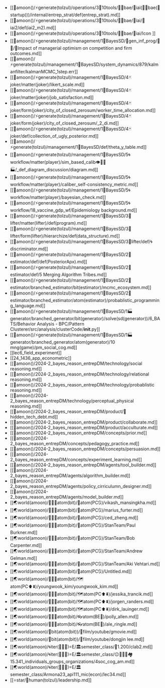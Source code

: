 
- [[🌙amoon()/⚡️generate(tolzul)/operations/3🔵10tools/🏳️‍🌈bae/🧠iai(🏳️‍🌈bae(🚀startup)))/internal/entrep_strat/def(entrep_strat).md]]
- [[🌙amoon()/⚡️generate(tolzul)/operations/3🔵10tools/🏳️‍🌈bae/🧠iai/💙iai2/def(iai2_m2).md]]
- [[🌙amoon()/⚡️generate(tolzul)/operations/3🔵10tools/🏳️‍🌈bae/🧠iai/Icon
]]
- [[🌙amoon()/⚡️generate(tolzul)/management/1🔴BayesSD/🔴gen_inf_prog/🔴📜/📜Impact of managerial optimism on competition and firm outcomes.md]]
- [[🌙amoon()/⚡️generate(tolzul)/management/1🔴BayesSD/system_dynamics/879/kalmanfilter/kalmanMCMC_1step.err]]
- [[🌙amoon()/⚡️generate(tolzul)/management/1🔴BayesSD/4🃏joker/matter(joker)/likert_scale.md]]
- [[🌙amoon()/⚡️generate(tolzul)/management/1🔴BayesSD/4🃏joker/matter(joker)/job_satisfaction.md]]
- [[🌙amoon()/⚡️generate(tolzul)/management/1🔴BayesSD/4🃏joker/form(joker)/city_of_closed_zerosum/worker_time_allocation.md]]
- [[🌙amoon()/⚡️generate(tolzul)/management/1🔴BayesSD/4🃏joker/form(joker)/city_of_closed_zerosum/_2_di.md]]
- [[🌙amoon()/⚡️generate(tolzul)/management/1🔴BayesSD/4🃏joker/def/collection_of_ugly_posterior.md]]
- [[🌙amoon()/⚡️generate(tolzul)/management/1🔴BayesSD/def/theta_y_table.md]]
- [[🌙amoon()/⚡️generate(tolzul)/management/1🔴BayesSD/5🌀workflow/matter(player)/sim_based_calib👁🧠🌲🏭/_def_diagram_discussion/diagram.md]]
- [[🌙amoon()/⚡️generate(tolzul)/management/1🔴BayesSD/5🌀workflow/matter(player)/caliber_self-consistency_metric.md]]
- [[🌙amoon()/⚡️generate(tolzul)/management/1🔴BayesSD/5🌀workflow/matter(player)/bayesian_check.md]]
- [[🌙amoon()/⚡️generate(tolzul)/management/1🔴BayesSD/5🌀workflow/18_vaccine_gdp_wf/Epidemiology background.md]]
- [[🌙amoon()/⚡️generate(tolzul)/management/1🔴BayesSD/3🌲lifter/matter(lifter)/def(program).md]]
- [[🌙amoon()/⚡️generate(tolzul)/management/1🔴BayesSD/3🌲lifter/form(lifter)/hierarchize/def(data_structure).md]]
- [[🌙amoon()/⚡️generate(tolzul)/management/1🔴BayesSD/3🌲lifter/def/🌀discriminator.md]]
- [[🌙amoon()/⚡️generate(tolzul)/management/1🔴BayesSD/2🎥estimator/def/def(PosteriorApx).md]]
- [[🌙amoon()/⚡️generate(tolzul)/management/1🔴BayesSD/2🎥estimator/def/5 Merging Algorithm Tribes.md]]
- [[🌙amoon()/⚡️generate(tolzul)/management/1🔴BayesSD/2🎥estimator/branched_estimator/bit(estimator)/mcmc_ecosystem.md]]
- [[🌙amoon()/⚡️generate(tolzul)/management/1🔴BayesSD/2🎥estimator/branched_estimator/atom(estimator)/probablistic_programming_language.md]]
- [[🌙amoon()/⚡️generate(tolzul)/management/1🔴BayesSD/1🏭generator/branched_generator/bit(generator)/solve(sd(generator))/6_BATS/Behavior Analysis - BPC/Pattern Clusterer/src/analysis/clusterCode/__init__.py]]
- [[🌙amoon()/⚡️generate(tolzul)/management/1🔴BayesSD/1🏭generator/branched_generator/atom(generator)/10 mng(game)/pm_social_cog.md]]
- [[lec6_field_experiment]]
- [[24_1436_app_econometric]]
- [[🌙amoon()/2024-2_bayes_reason_entrepDM/technology/social reasoning.md]]
- [[🌙amoon()/2024-2_bayes_reason_entrepDM/technology/relational reasoning.md]]
- [[🌙amoon()/2024-2_bayes_reason_entrepDM/technology/probablistic reasoning.md]]
- [[🌙amoon()/2024-2_bayes_reason_entrepDM/technology/perceptual_physical reasoning.md]]
- [[🌙amoon()/2024-2_bayes_reason_entrepDM/product/📜hidden_tech_debt.md]]
- [[🌙amoon()/2024-2_bayes_reason_entrepDM/product/collaborate.md]]
- [[🌙amoon()/2024-2_bayes_reason_entrepDM/product/acculturate.md]]
- [[🌙amoon()/2024-2_bayes_reason_entrepDM/concepts/prior.md]]
- [[🌙amoon()/2024-2_bayes_reason_entrepDM/concepts/pedagogy_practice.md]]
- [[🌙amoon()/2024-2_bayes_reason_entrepDM/concepts/persuasion.md]]
- [[🌙amoon()/2024-2_bayes_reason_entrepDM/concepts/experiment_learning.md]]
- [[🌙amoon()/2024-2_bayes_reason_entrepDM/agents/tool_builder.md]]
- [[🌙amoon()/2024-2_bayes_reason_entrepDM/agents/algorithm_builder.md]]
- [[🌙amoon()/2024-2_bayes_reason_entrepDM/agents/policy_cirriculumn_designer.md]]
- [[🌙amoon()/2024-2_bayes_reason_entrepDM/agents/model_builder.md]]
- [[🌏world(amoon)/🤹🏼‍♂️atom(bit)/🧭atom(PC🔃)/vikash_mansingkha.md]]
- [[🌏world(amoon)/🤹🏼‍♂️atom(bit)/🧭atom(PC🔃)/marius_furter.md]]
- [[🌏world(amoon)/🤹🏼‍♂️atom(bit)/🧭atom(PC🔃)/ced_zheng.md]]
- [[🌏world(amoon)/🤹🏼‍♂️atom(bit)/🧭atom(PC🔃)/StanTeam/Paul Burkner.md]]
- [[🌏world(amoon)/🤹🏼‍♂️atom(bit)/🧭atom(PC🔃)/StanTeam/Bob Carpenter.md]]
- [[🌏world(amoon)/🤹🏼‍♂️atom(bit)/🧭atom(PC🔃)/StanTeam/Andrew Gelman.md]]
- [[🌏world(amoon)/🤹🏼‍♂️atom(bit)/🧭atom(PC🔃)/StanTeam/Aki Vehtari.md]]
- [[🌏world(amoon)/🤹🏼‍♂️atom(bit)/🧭atom(PC🔃)/Untitled.md]]
- [[🌏world(amoon)/🤹🏼‍♂️atom(bit)/🗺️atom(PC⬆️⬇️)/youngwook_kim/youngwook_kim.md]]
- [[🌏world(amoon)/🤹🏼‍♂️atom(bit)/🗺️atom(PC⬆️⬇️)/jessika_trancik.md]]
- [[🌏world(amoon)/🤹🏼‍♂️atom(bit)/🗺️atom(PC⬆️⬇️)/jorgen_randers.md]]
- [[🌏world(amoon)/🤹🏼‍♂️atom(bit)/🗺️atom(PC⬆️⬇️)/dirk_lauinger.md]]
- [[🌏world(amoon)/🤹🏼‍♂️atom(bit)/👓atom(BE🔄)/polly_allen.md]]
- [[🌏world(amoon)/🤹🏼‍♂️atom(bit)/👓atom(BE🔄)/ale_ringle.md]]
- [[🌏world(amoon)/💜bit(atom(bit))/🎥film/youtube/gmovie.md]]
- [[🌏world(amoon)/💜bit(atom(bit))/🎥film/youtube/dongjin lee.md]]
- [[🌏world(amoon)/🌀iter(🤹🏼‍♂️)=E/🏛️semester_class/🚉1.200/clab2.md]]
- [[🌏world(amoon)/🌀iter(🤹🏼‍♂️)=E/🏛️semester_class/😐👨‍👩‍👧🏘️15.341_individuals_groups_organizations/4soc_cog_am.md]]
- [[🌏world(amoon)/🌀iter(🤹🏼‍♂️)=E/🏛️semester_class/Armona23_api111_mic(econ)/lec34.md]]
- [[⭐️star/🌙human(tolzul)/leadership.md]]